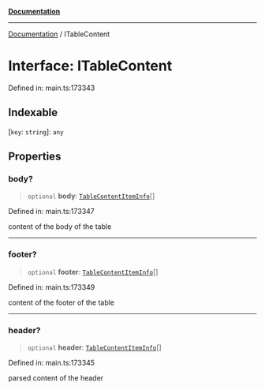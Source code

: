 [**Documentation**](../README.md)

***

[Documentation](../README.md) / ITableContent

# Interface: ITableContent

Defined in: main.ts:173343

## Indexable

\[`key`: `string`\]: `any`

## Properties

### body?

> `optional` **body**: [`TableContentItemInfo`](../classes/TableContentItemInfo.md)[]

Defined in: main.ts:173347

content of the body of the table

***

### footer?

> `optional` **footer**: [`TableContentItemInfo`](../classes/TableContentItemInfo.md)[]

Defined in: main.ts:173349

content of the footer of the table

***

### header?

> `optional` **header**: [`TableContentItemInfo`](../classes/TableContentItemInfo.md)[]

Defined in: main.ts:173345

parsed content of the header
